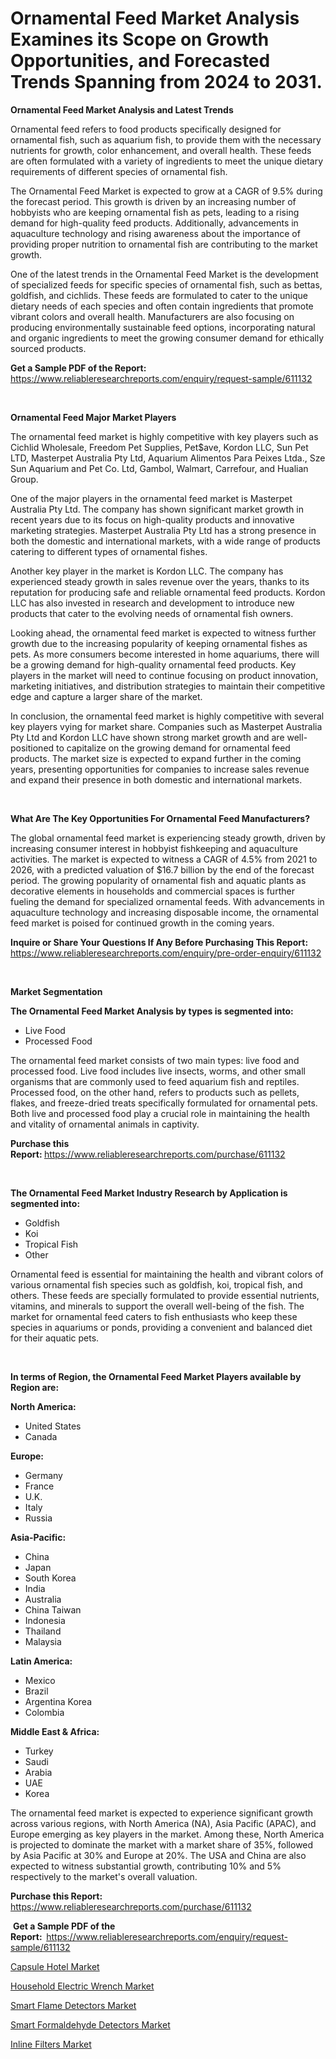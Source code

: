 <p><h1>Ornamental Feed Market Analysis Examines its Scope on Growth Opportunities, and Forecasted Trends Spanning from 2024 to 2031.</h1></p><p><strong>Ornamental Feed Market Analysis and Latest Trends</strong></p>
<p><p>Ornamental feed refers to food products specifically designed for ornamental fish, such as aquarium fish, to provide them with the necessary nutrients for growth, color enhancement, and overall health. These feeds are often formulated with a variety of ingredients to meet the unique dietary requirements of different species of ornamental fish.</p><p>The Ornamental Feed Market is expected to grow at a CAGR of 9.5% during the forecast period. This growth is driven by an increasing number of hobbyists who are keeping ornamental fish as pets, leading to a rising demand for high-quality feed products. Additionally, advancements in aquaculture technology and rising awareness about the importance of providing proper nutrition to ornamental fish are contributing to the market growth.</p><p>One of the latest trends in the Ornamental Feed Market is the development of specialized feeds for specific species of ornamental fish, such as bettas, goldfish, and cichlids. These feeds are formulated to cater to the unique dietary needs of each species and often contain ingredients that promote vibrant colors and overall health. Manufacturers are also focusing on producing environmentally sustainable feed options, incorporating natural and organic ingredients to meet the growing consumer demand for ethically sourced products.</p></p>
<p><strong>Get a Sample PDF of the Report:&nbsp;</strong> <a href="https://www.reliableresearchreports.com/enquiry/request-sample/611132">https://www.reliableresearchreports.com/enquiry/request-sample/611132</a></p>
<p>&nbsp;</p>
<p><strong>Ornamental Feed Major Market Players</strong></p>
<p><p>The ornamental feed market is highly competitive with key players such as Cichlid Wholesale, Freedom Pet Supplies, Pet$ave, Kordon LLC, Sun Pet LTD, Masterpet Australia Pty Ltd, Aquarium Alimentos Para Peixes Ltda., Sze Sun Aquarium and Pet Co. Ltd, Gambol, Walmart, Carrefour, and Hualian Group.</p><p>One of the major players in the ornamental feed market is Masterpet Australia Pty Ltd. The company has shown significant market growth in recent years due to its focus on high-quality products and innovative marketing strategies. Masterpet Australia Pty Ltd has a strong presence in both the domestic and international markets, with a wide range of products catering to different types of ornamental fishes.</p><p>Another key player in the market is Kordon LLC. The company has experienced steady growth in sales revenue over the years, thanks to its reputation for producing safe and reliable ornamental feed products. Kordon LLC has also invested in research and development to introduce new products that cater to the evolving needs of ornamental fish owners.</p><p>Looking ahead, the ornamental feed market is expected to witness further growth due to the increasing popularity of keeping ornamental fishes as pets. As more consumers become interested in home aquariums, there will be a growing demand for high-quality ornamental feed products. Key players in the market will need to continue focusing on product innovation, marketing initiatives, and distribution strategies to maintain their competitive edge and capture a larger share of the market.</p><p>In conclusion, the ornamental feed market is highly competitive with several key players vying for market share. Companies such as Masterpet Australia Pty Ltd and Kordon LLC have shown strong market growth and are well-positioned to capitalize on the growing demand for ornamental feed products. The market size is expected to expand further in the coming years, presenting opportunities for companies to increase sales revenue and expand their presence in both domestic and international markets.</p></p>
<p>&nbsp;</p>
<p><strong>What Are The Key Opportunities For Ornamental Feed Manufacturers?</strong></p>
<p><p>The global ornamental feed market is experiencing steady growth, driven by increasing consumer interest in hobbyist fishkeeping and aquaculture activities. The market is expected to witness a CAGR of 4.5% from 2021 to 2026, with a predicted valuation of $16.7 billion by the end of the forecast period. The growing popularity of ornamental fish and aquatic plants as decorative elements in households and commercial spaces is further fueling the demand for specialized ornamental feeds. With advancements in aquaculture technology and increasing disposable income, the ornamental feed market is poised for continued growth in the coming years.</p></p>
<p><strong>Inquire or Share Your Questions If Any Before Purchasing This Report:</strong> <a href="https://www.reliableresearchreports.com/enquiry/pre-order-enquiry/611132">https://www.reliableresearchreports.com/enquiry/pre-order-enquiry/611132</a></p>
<p>&nbsp;</p>
<p><strong>Market Segmentation</strong></p>
<p><strong>The Ornamental Feed Market Analysis by types is segmented into:</strong></p>
<p><ul><li>Live Food</li><li>Processed Food</li></ul></p>
<p><p>The ornamental feed market consists of two main types: live food and processed food. Live food includes live insects, worms, and other small organisms that are commonly used to feed aquarium fish and reptiles. Processed food, on the other hand, refers to products such as pellets, flakes, and freeze-dried treats specifically formulated for ornamental pets. Both live and processed food play a crucial role in maintaining the health and vitality of ornamental animals in captivity.</p></p>
<p><strong>Purchase this Report:&nbsp;</strong><a href="https://www.reliableresearchreports.com/purchase/611132">https://www.reliableresearchreports.com/purchase/611132</a></p>
<p>&nbsp;</p>
<p><strong>The Ornamental Feed Market Industry Research by Application is segmented into:</strong></p>
<p><ul><li>Goldfish</li><li>Koi</li><li>Tropical Fish</li><li>Other</li></ul></p>
<p><p>Ornamental feed is essential for maintaining the health and vibrant colors of various ornamental fish species such as goldfish, koi, tropical fish, and others. These feeds are specially formulated to provide essential nutrients, vitamins, and minerals to support the overall well-being of the fish. The market for ornamental feed caters to fish enthusiasts who keep these species in aquariums or ponds, providing a convenient and balanced diet for their aquatic pets.</p></p>
<p>&nbsp;</p>
<p><strong>In terms of Region, the Ornamental Feed Market Players available by Region are:</strong></p>
<p>
    <p> <strong> North America: </strong>
        <ul>
            <li>United States</li>
            <li>Canada</li>
        </ul>
        </p> 
    <p> <strong> Europe: </strong>
        <ul>
            <li>Germany</li>
            <li>France</li>
            <li>U.K.</li>
            <li>Italy</li>
            <li>Russia</li>
        </ul>
        </p> 
    <p> <strong> Asia-Pacific: </strong>
        <ul>
            <li>China</li>
            <li>Japan</li>
            <li>South Korea</li>
            <li>India</li>
            <li>Australia</li>
            <li>China Taiwan</li>
            <li>Indonesia</li>
            <li>Thailand</li>
            <li>Malaysia</li>
        </ul>
        </p> 
    <p> <strong> Latin America: </strong>
        <ul>
            <li>Mexico</li>
            <li>Brazil</li>
            <li>Argentina Korea</li>
            <li>Colombia</li>
        </ul>
        </p> 
    <p> <strong> Middle East & Africa: </strong>
        <ul>
            <li>Turkey</li>
            <li>Saudi</li>
            <li>Arabia</li>
            <li>UAE</li>
            <li>Korea</li>
        </ul>
    </p>
    </p>
<p><p>The ornamental feed market is expected to experience significant growth across various regions, with North America (NA), Asia Pacific (APAC), and Europe emerging as key players in the market. Among these, North America is projected to dominate the market with a market share of 35%, followed by Asia Pacific at 30% and Europe at 20%. The USA and China are also expected to witness substantial growth, contributing 10% and 5% respectively to the market's overall valuation.</p></p>
<p><strong>Purchase this Report: </strong><a href="https://www.reliableresearchreports.com/purchase/611132">https://www.reliableresearchreports.com/purchase/611132</a></p>
<p>&nbsp;<strong>Get a Sample PDF of the Report:&nbsp;&nbsp;</strong><a href="https://www.reliableresearchreports.com/enquiry/request-sample/611132">https://www.reliableresearchreports.com/enquiry/request-sample/611132</a></p>
<p><strong></strong></p>
<p><p><a href="https://medium.com/@emmyrolfson1925/capsule-hotel-market-size-cagr-trends-2024-2030-37e8f3e77d5e">Capsule Hotel Market</a></p><p><a href="https://issuu.com/reportprime-2/docs/household-electric-wrench-market-size-2030.pptx">Household Electric Wrench Market</a></p><p><a href="https://github.com/AKSHATREPORTPRIME/Market-Research-Report-List-3/blob/main/smart-flame-detectors-market.md">Smart Flame Detectors Market</a></p><p><a href="https://github.com/indrystar/Market-Research-Report-List-1/blob/main/smart-formaldehyde-detectors-market.md">Smart Formaldehyde Detectors Market</a></p><p><a href="https://issuu.com/reportprime-2/docs/inline-filters-market-size-2030.pptx">Inline Filters Market</a></p></p>